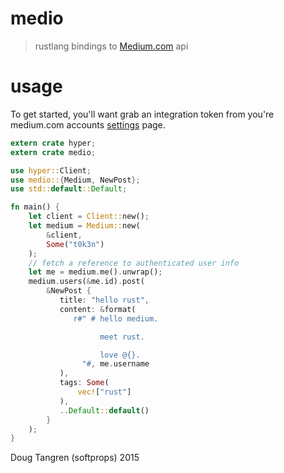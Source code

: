 # medio

> rustlang bindings to [Medium.com](https://medium.com/) api

# usage

To get started, you'll want grab an integration token from you're medium.com accounts [settings](https://medium.com/me/settings)
page.

```rust
extern crate hyper;
extern crate medio;

use hyper::Client;
use medio::{Medium, NewPost};
use std::default::Default;

fn main() {
    let client = Client::new();
    let medium = Medium::new(
        &client,
        Some("t0k3n")
    );
    // fetch a reference to authenticated user info
    let me = medium.me().unwrap();
    medium.users(&me.id).post(
        &NewPost {
           title: "hello rust",
           content: &format(
              r#" # hello medium.

                    meet rust.

                    love @{}.
                "#, me.username
           ),
           tags: Some(
               vec!["rust"]
           ),
           ..Default::default()
        }
    );
}

```

Doug Tangren (softprops) 2015
